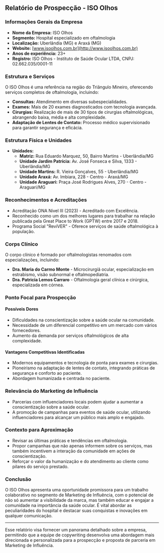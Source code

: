 ## Relatório de Prospecção - ISO Olhos

### Informações Gerais da Empresa
- **Nome da Empresa:** ISO Olhos
- **Segmento:** Hospital especializado em oftalmologia
- **Localização:** Uberlândia (MG) e Araxá (MG)
- **Website:** [www.isoolhos.com.br](http://www.isoolhos.com.br)
- **Anos de experiência:** 23+
- **Registro:** ISO Olhos - Instituto de Saúde Ocular LTDA, CNPJ: 02.662.035/0001-11

### Estrutura e Serviços
O ISO Olhos é uma referência na região do Triângulo Mineiro, oferecendo serviços completos de oftalmologia, incluindo:
- **Consultas:** Atendimento em diversas subespecialidades.
- **Exames:** Mais de 20 exames diagnosticados com tecnologia avançada.
- **Cirurgias:** Realização de mais de 30 tipos de cirurgias oftalmológicas, abrangendo baixa, média e alta complexidade.
- **Adaptação de Lentes de Contato:** Processo médico supervisionado para garantir segurança e eficácia.

### Estrutura Física e Unidades
- **Unidades:** 
  - **Matriz:** Rua Eduardo Marquez, 50, Bairro Martins - Uberlândia/MG
  - **Unidade Jardim Patrícia:** Av. José Fonseca e Silva, 1333 - Uberlândia/MG
  - **Unidade Martins:** R. Vieira Gonçalves, 55 - Uberlândia/MG
  - **Unidade Araxá:** Av. Imbiara, 228 - Centro - Araxá/MG
  - **Unidade Araguari:** Praça José Rodrigues Alves, 270 - Centro - Araguari/MG

### Reconhecimentos e Acreditações
- Acreditação ONA Nível III (2023) - Acreditado com Excelência.
- Reconhecido como um dos melhores lugares para trabalhar na relação publicada pela Great Place to Work (GPTW) entre 2017 e 2018.
- Programa Social "ReviVER" - Oferece serviços de saúde oftalmológica à população.

### Corps Clínico
O corpo clínico é formado por oftalmologistas renomados com especializações, incluindo:
- **Dra. Maria do Carmo Monte** - Microcirurgiã ocular, especialização em estrabismo, visão subnormal e oftalmopediatria.
- **Dra. Patricia Lemos Carraro** - Oftalmologia geral clínica e cirúrgica, especializada em córnea.

### Ponto Focal para Prospecção
#### Possíveis Dores
- Dificuldades na conscientização sobre a saúde ocular na comunidade.
- Necessidade de um diferencial competitivo em um mercado com vários fornecedores.
- Aumento da demanda por serviços oftalmológicos de alta complexidade.

#### Vantagens Competitivas Identificadas
- Modernos equipamentos e tecnologia de ponta para exames e cirurgias.
- Pioneirismo na adaptação de lentes de contato, integrando práticas de segurança e conforto ao paciente.
- Abordagem humanizada e centrada no paciente.

### Relevância do Marketing de Influência
- Parcerias com influenciadores locais podem ajudar a aumentar a conscientização sobre a saúde ocular.
- A promoção de campanhas para eventos de saúde ocular, utilizando influenciadores para alcançar um público mais amplo e engajado.

### Contexto para Aproximação
- Revisar as últimas práticas e tendências em oftalmologia.
- Propor campanhas que não apenas informem sobre os serviços, mas também incentivem a interação da comunidade em ações de conscientização.
- Reforçar o valor da humanização e do atendimento ao cliente como pilares do serviço prestado.

### Conclusão
O ISO Olhos apresenta uma oportunidade promissora para um trabalho colaborativo no segmento de Marketing de Influência, com o potencial de não só aumentar a visibilidade da marca, mas também educar e engajar a comunidade na importância da saúde ocular. É vital abordar as peculiaridades do hospital e destacar suas conquistas e inovações em qualquer comunicação.

--- 
Esse relatório visa fornecer um panorama detalhado sobre a empresa, permitindo que a equipe de copywriting desenvolva uma abordagem mais direcionada e personalizada para a prospecção e proposta de parceria em Marketing de Influência.